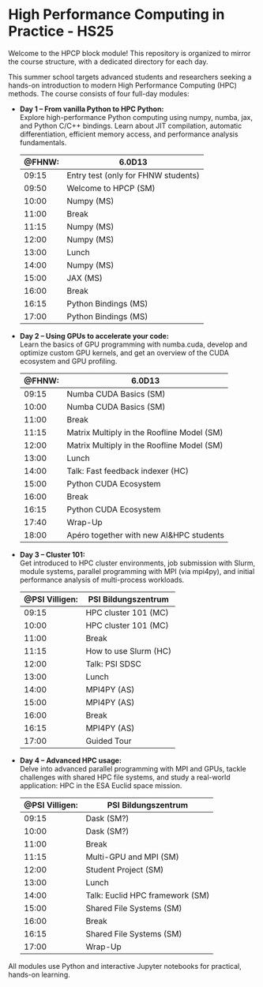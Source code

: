 # High Performance Computing in Practice - HS25
Welcome to the HPCP block module! This repository is organized to mirror the course structure, with a dedicated directory for each day.

This summer school targets advanced students and researchers seeking a hands-on introduction to modern High Performance Computing (HPC) methods. The course consists of four full-day modules:

- **Day 1 – From vanilla Python to HPC Python:**  
    Explore high-performance Python computing using numpy, numba, jax, and Python C/C++ bindings. Learn about JIT compilation, automatic differentiation, efficient memory access, and performance analysis fundamentals.

    | @FHNW: | 6.0D13 |
    | -------- | ------- |
    |  09:15 |  Entry test (only for FHNW students) | 
    |  09:50 |  Welcome to HPCP (SM) |
    |  10:00 |  Numpy (MS) |
    |  11:00 |  Break | 
    |  11:15 |  Numpy (MS) | 
    |  12:00 |  Numpy (MS) |   
    |  13:00 |  Lunch |  
    |  14:00 |  Numpy (MS) |  
    |  15:00 |  JAX (MS) |  
    |  16:00 |  Break | 
    |  16:15 |  Python Bindings (MS) |  
    |  17:00 |  Python Bindings (MS)  | 

- **Day 2 – Using GPUs to accelerate your code:**  
    Learn the basics of GPU programming with numba.cuda, develop and optimize custom GPU kernels, and get an overview of the CUDA ecosystem and GPU profiling.

    | @FHNW: | 6.0D13 |
    | -------- | ------- |
    |  09:15 |  Numba CUDA Basics (SM) | 
    |  10:00 |  Numba CUDA Basics (SM) | 
    |  11:00 |  Break | 
    |  11:15 |  Matrix Multiply in the Roofline Model (SM) | 
    |  12:00 |  Matrix Multiply in the Roofline Model (SM) |   
    |  13:00 |  Lunch |  
    |  14:00 |  Talk: Fast feedback indexer (HC) |  
    |  15:00 |  Python CUDA Ecosystem |  
    |  16:00 |  Break | 
    |  16:15 |  Python CUDA Ecosystem |  
    |  17:40 |  Wrap-Up  | 
    |  18:00 |  Apéro together with new AI&HPC students  | 

- **Day 3 – Cluster 101:**  
    Get introduced to HPC cluster environments, job submission with Slurm, module systems, parallel programming with MPI (via mpi4py), and initial performance analysis of multi-process workloads.

    | @PSI Villigen: | PSI Bildungszentrum |
    | -------- | ------- |
    |  09:15 |  HPC cluster 101 (MC) | 
    |  10:00 |  HPC cluster 101 (MC) | 
    |  11:00 |  Break | 
    |  11:15 |  How to use Slurm (HC) | 
    |  12:00 |  Talk: PSI SDSC |   
    |  13:00 |  Lunch |  
    |  14:00 |  MPI4PY (AS) |  
    |  15:00 |  MPI4PY (AS) |  
    |  16:00 |  Break | 
    |  16:15 |  MPI4PY (AS) |  
    |  17:00 |  Guided Tour | 


- **Day 4 – Advanced HPC usage:**  
    Delve into advanced parallel programming with MPI and GPUs, tackle challenges with shared HPC file systems, and study a real-world application: HPC in the ESA Euclid space mission.

    | @PSI Villigen: | PSI Bildungszentrum |
    | -------- | ------- |
    |  09:15 |  Dask (SM?) | 
    |  10:00 |  Dask (SM?) | 
    |  11:00 |  Break | 
    |  11:15 |  Multi-GPU and MPI (SM) | 
    |  12:00 |  Student Project (SM) |   
    |  13:00 |  Lunch |  
    |  14:00 |  Talk: Euclid HPC framework (SM) |  
    |  15:00 |  Shared File Systems (SM) |  
    |  16:00 |  Break | 
    |  16:15 |  Shared File Systems (SM) |  
    |  17:00 |  Wrap-Up | 



All modules use Python and interactive Jupyter notebooks for practical, hands-on learning.
